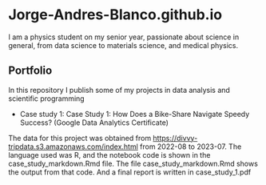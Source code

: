 # Jorge-Andres-Blanco.github.io
I am a physics student on my senior year, passionate about science in general, from data science to materials science, and medical physics. 

## Portfolio
In this repository I publish some of my projects in data analysis and scientific programming

- Case study 1: Case Study 1: How Does a Bike-Share Navigate Speedy Success? (Google Data Analytics Certificate)

The data for this project was obtained from  https://divvy-tripdata.s3.amazonaws.com/index.html from 2022-08 to 2023-07. The language used was R, and the notebook code is shown in the case_study_markdown.Rmd file. The file case_study_markdown.Rmd shows the output from that code. And a final report is written in case_study_1.pdf

